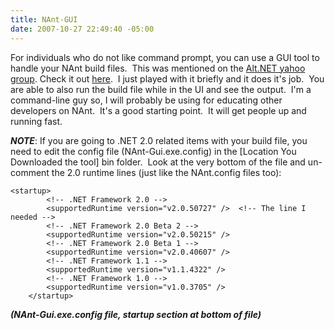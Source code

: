 ```yaml
---
title: NAnt-GUI
date: 2007-10-27 22:49:40 -05:00
---
```


For individuals who do not like command prompt, you can use a GUI tool to handle your NAnt build files.  This was mentioned on the [Alt.NET yahoo group](http://tech.groups.yahoo.com/group/altnetconf/). Check it out [here](http://nantgui.berlios.de/).  I just played with it briefly and it does it's job.  You are able to also run the build file while in the UI and see the output.  I'm a command-line guy so, I will probably be using for educating other developers on NAnt.  It's a good starting point.  It will get people up and running fast.

**_NOTE_**: If you are going to .NET 2.0 related items with your build file, you need to edit the config file (NAnt-Gui.exe.config) in the [Location You Downloaded the tool] bin folder.  Look at the very bottom of the file and un-comment the 2.0 runtime lines (just like the NAnt.config files too):  
  
```xml{linenos=table}
<startup>            
        <!-- .NET Framework 2.0 -->
        <supportedRuntime version="v2.0.50727" />  <!-- The line I needed -->
        <!-- .NET Framework 2.0 Beta 2 -->
        <supportedRuntime version="v2.0.50215" /> 
        <!-- .NET Framework 2.0 Beta 1 -->
        <supportedRuntime version="v2.0.40607" /> 
        <!-- .NET Framework 1.1 -->
        <supportedRuntime version="v1.1.4322" />
        <!-- .NET Framework 1.0 -->
        <supportedRuntime version="v1.0.3705" />
    </startup>
```

**_(NAnt-Gui.exe.config file, startup section at bottom of file)_**
